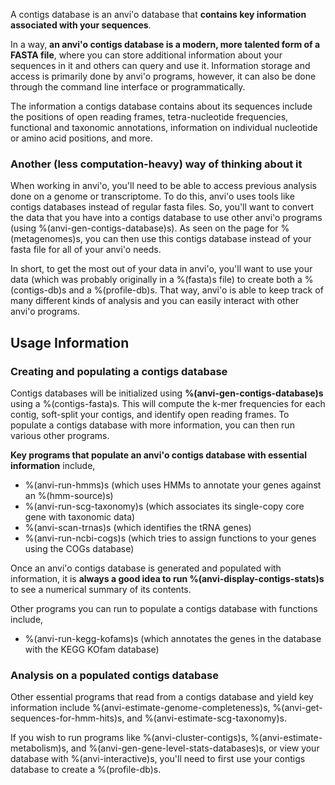 A contigs database is an anvi'o database that **contains key information associated with your sequences**.

In a way, **an anvi'o contigs database is a modern, more talented form of a FASTA file**, where you can store additional information about your sequences in it and others can query and use it. Information storage and access is primarily done by anvi'o programs, however, it can also be done through the command line interface or programmatically.

The information a contigs database contains about its sequences include the positions of open reading frames, tetra-nucleotide frequencies, functional and taxonomic annotations, information on individual nucleotide or amino acid positions, and more.

### Another (less computation-heavy) way of thinking about it

When working in anvi'o, you'll need to be able to access previous analysis done on a genome or transcriptome. To do this, anvi'o uses tools like contigs databases instead of regular fasta files. So, you'll want to convert the data that you have into a contigs database to use other anvi'o programs (using %(anvi-gen-contigs-database)s). As seen on the page for %(metagenomes)s, you can then use this contigs database instead of your fasta file for all of your anvi'o needs.

In short, to get the most out of your data in anvi'o, you'll want to use your data (which was probably originally in a %(fasta)s file) to create both a %(contigs-db)s and a %(profile-db)s. That way, anvi'o is able to keep track of many different kinds of analysis and you can easily interact with other anvi'o programs.

## Usage Information

### Creating and populating a contigs database

Contigs databases will be initialized using **%(anvi-gen-contigs-database)s** using a %(contigs-fasta)s. This will compute the k-mer frequencies for each contig, soft-split your contigs, and identify open reading frames. To populate a contigs database with more information, you can then run various other programs.

**Key programs that populate an anvi'o contigs database with essential information** include,

* %(anvi-run-hmms)s (which uses HMMs to annotate your genes against an %(hmm-source)s)
* %(anvi-run-scg-taxonomy)s (which associates its single-copy core gene with taxonomic data)
* %(anvi-scan-trnas)s (which identifies the tRNA genes)
* %(anvi-run-ncbi-cogs)s (which tries to assign functions to your genes using the COGs database)

Once an anvi'o contigs database is generated and populated with information, it is **always a good idea to run %(anvi-display-contigs-stats)s** to see a numerical summary of its contents.

Other programs you can run to populate a contigs database with functions include,

* %(anvi-run-kegg-kofams)s (which annotates the genes in the database with the KEGG KOfam database)

### Analysis on a populated contigs database

Other essential programs that read from a contigs database and yield key information include %(anvi-estimate-genome-completeness)s, %(anvi-get-sequences-for-hmm-hits)s, and %(anvi-estimate-scg-taxonomy)s.

If you wish to run programs like %(anvi-cluster-contigs)s, %(anvi-estimate-metabolism)s, and %(anvi-gen-gene-level-stats-databases)s, or view your database with %(anvi-interactive)s, you'll need to first use your contigs database to create a %(profile-db)s.
